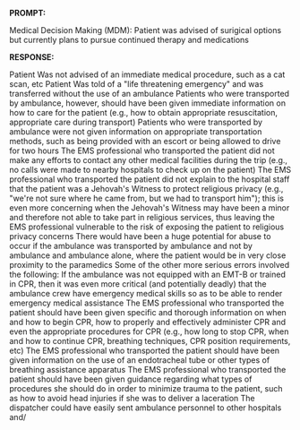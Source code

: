 **PROMPT:**

Medical Decision Making (MDM): Patient was advised of surigical options but currently plans to pursue continued therapy and medications

**RESPONSE:**

   Patient Was not advised of an immediate medical procedure, such as a cat scan, etc  Patient Was told of a "life threatening emergency" and was transferred without the use of an ambulance  Patients who were transported by ambulance, however, should have been given immediate information on how to care for the patient (e.g., how to obtain appropriate resuscitation, appropriate care during transport)  Patients who were transported by ambulance were not given information on appropriate transportation methods, such as being provided with an escort or being allowed to drive for two hours  The EMS professional who transported the patient did not make any efforts to contact any other medical facilities during the trip (e.g., no calls were made to nearby hospitals to check up on the patient)  The EMS professional who transported the patient did not explain to the hospital staff that the patient was a Jehovah's Witness to protect religious privacy (e.g., "we're not sure where he came from, but we had to transport him"); this is even more concerning when the Jehovah's Witness may have been a minor and therefore not able to take part in religious services, thus leaving the EMS professional vulnerable to the risk of exposing the patient to religious privacy concerns  There would have been a huge potential for abuse to occur if the ambulance was transported by ambulance and not by ambulance and ambulance alone, where the patient would be in very close proximity to the paramedics  Some of the other more serious errors involved the following:  If the ambulance was not equipped with an EMT-B or trained in CPR, then it was even more critical (and potentially deadly) that the ambulance crew have emergency medical skills so as to be able to render emergency medical assistance  The EMS professional who transported the patient should have been given specific and thorough information on when and how to begin CPR, how to properly and effectively administer CPR and even the appropriate procedures for CPR (e.g., how long to stop CPR, when and how to continue CPR, breathing techniques, CPR position requirements, etc)  The EMS professional who transported the patient should have been given information on the use of an endotracheal tube or other types of breathing assistance apparatus  The EMS professional who transported the patient should have been given guidance regarding what types of procedures she should do in order to minimize trauma to the patient, such as how to avoid head injuries if she was to deliver a laceration  The dispatcher could have easily sent ambulance personnel to other hospitals and/